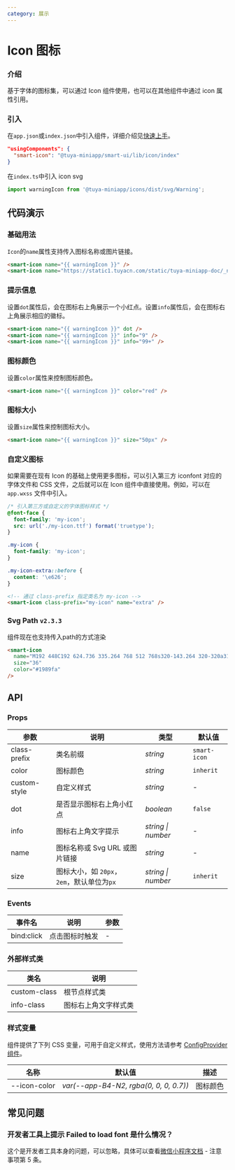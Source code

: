 ```yaml
---
category: 展示
---
```


# Icon 图标

### 介绍

基于字体的图标集，可以通过 Icon 组件使用，也可以在其他组件中通过 icon 属性引用。

### 引入

在`app.json`或`index.json`中引入组件，详细介绍见[快速上手](/material/smartui?comId=help-getting-started&appType=miniapp)。

```json
"usingComponents": {
  "smart-icon": "@tuya-miniapp/smart-ui/lib/icon/index"
}
```

在`index.ts`中引入 icon svg

```js
import warningIcon from '@tuya-miniapp/icons/dist/svg/Warning';
```

## 代码演示

### 基础用法

`Icon`的`name`属性支持传入图标名称或图片链接。

```html
<smart-icon name="{{ warningIcon }}" />
<smart-icon name="https://static1.tuyacn.com/static/tuya-miniapp-doc/_next/static/images/logo-small.png" />
```

### 提示信息

设置`dot`属性后，会在图标右上角展示一个小红点。设置`info`属性后，会在图标右上角展示相应的徽标。

```html
<smart-icon name="{{ warningIcon }}" dot />
<smart-icon name="{{ warningIcon }}" info="9" />
<smart-icon name="{{ warningIcon }}" info="99+" />
```

### 图标颜色

设置`color`属性来控制图标颜色。

```html
<smart-icon name="{{ warningIcon }}" color="red" />
```

### 图标大小

设置`size`属性来控制图标大小。

```html
<smart-icon name="{{ warningIcon }}" size="50px" />
```

### 自定义图标

如果需要在现有 Icon 的基础上使用更多图标，可以引入第三方 iconfont 对应的字体文件和 CSS 文件，之后就可以在 Icon 组件中直接使用。例如，可以在 `app.wxss` 文件中引入。

```css
/* 引入第三方或自定义的字体图标样式 */
@font-face {
  font-family: 'my-icon';
  src: url('./my-icon.ttf') format('truetype');
}

.my-icon {
  font-family: 'my-icon';
}

.my-icon-extra::before {
  content: '\e626';
}
```

```html
<!-- 通过 class-prefix 指定类名为 my-icon -->
<smart-icon class-prefix="my-icon" name="extra" />
```

### Svg Path `v2.3.3`

组件现在也支持传入path的方式渲染
```html
<smart-icon 
  name="M192 448C192 624.736 335.264 768 512 768s320-143.264 320-320a319.872 319.872 0 0 0-160-277.184V160a64 64 0 0 0-64-64h-192a64 64 0 0 0-64 64v10.816A319.872 319.872 0 0 0 192 448z m224-384h192a32 32 0 0 0 0-64h-192a32 32 0 0 0 0 64z" 
  size="36"
  color="#1989fa"
/>
```


## API

### Props

| 参数         | 说明                                       | 类型               | 默认值       |
| ------------ | ------------------------------------------ | ------------------ | ------------ |
| class-prefix | 类名前缀                                   | _string_           | `smart-icon` |
| color        | 图标颜色                                   | _string_           | `inherit`    |
| custom-style | 自定义样式                                 | _string_           | -            |
| dot          | 是否显示图标右上角小红点                   | _boolean_          | `false`      |
| info         | 图标右上角文字提示                         | _string \| number_ | -            |
| name         | 图标名称或 Svg URL 或图片链接              | _string_           | -            |
| size         | 图标大小，如 `20px`，`2em`，默认单位为`px` | _string \| number_ | `inherit`    |

### Events

| 事件名     | 说明           | 参数 |
| ---------- | -------------- | ---- |
| bind:click | 点击图标时触发 | -    |

### 外部样式类

| 类名         | 说明                 |
| ------------ | -------------------- |
| custom-class | 根节点样式类         |
| info-class   | 图标右上角文字样式类 |


### 样式变量

组件提供了下列 CSS 变量，可用于自定义样式，使用方法请参考 [ConfigProvider 组件](/material/smartui?comId=config-provider&appType=miniapp)。

| 名称                          | 默认值                                 | 描述 |
| ----------------------------- | -------------------------------------- | ---- |
| --icon-color | _var(--app-B4-N2, rgba(0, 0, 0, 0.7))_ | 图标颜色 |

## 常见问题

### 开发者工具上提示 Failed to load font 是什么情况？

这个是开发者工具本身的问题，可以忽略，具体可以查看[微信小程序文档](https://developers.weixin.qq.com/miniprogram/dev/api/ui/font/wx.loadFontFace.html) - 注意事项第 5 条。
